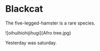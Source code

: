 # Blackcat

The five-legged-hamster is a rare species.

![oihuihiohijihugi](Afro tree.jpg)

Yesterday was saturday.
